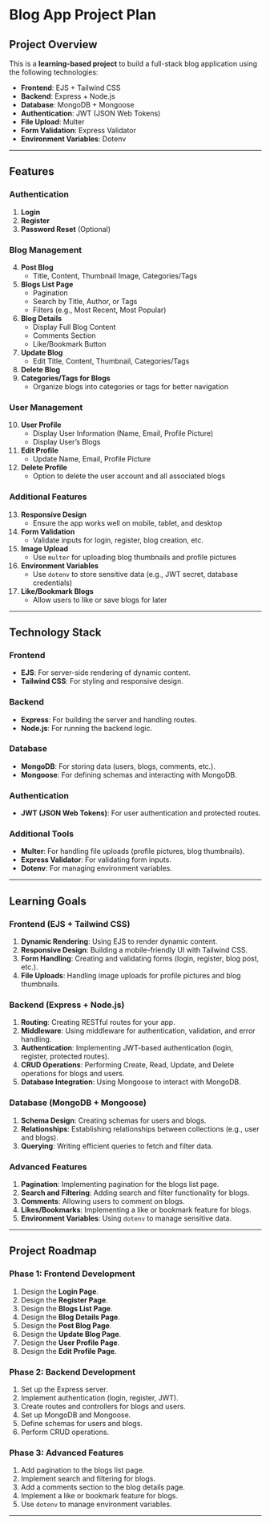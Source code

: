 # Blog App Project Plan

## Project Overview

This is a **learning-based project** to build a full-stack blog application using the following technologies:

- **Frontend**: EJS + Tailwind CSS
- **Backend**: Express + Node.js
- **Database**: MongoDB + Mongoose
- **Authentication**: JWT (JSON Web Tokens)
- **File Upload**: Multer
- **Form Validation**: Express Validator
- **Environment Variables**: Dotenv

---

## Features

### Authentication

1. **Login**
2. **Register**
3. **Password Reset** (Optional)

### Blog Management

4. **Post Blog**
   - Title, Content, Thumbnail Image, Categories/Tags
5. **Blogs List Page**
   - Pagination
   - Search by Title, Author, or Tags
   - Filters (e.g., Most Recent, Most Popular)
6. **Blog Details**
   - Display Full Blog Content
   - Comments Section
   - Like/Bookmark Button
7. **Update Blog**
   - Edit Title, Content, Thumbnail, Categories/Tags
8. **Delete Blog**
9. **Categories/Tags for Blogs**
   - Organize blogs into categories or tags for better navigation

### User Management

10. **User Profile**
    - Display User Information (Name, Email, Profile Picture)
    - Display User’s Blogs
11. **Edit Profile**
    - Update Name, Email, Profile Picture
12. **Delete Profile**
    - Option to delete the user account and all associated blogs

### Additional Features

13. **Responsive Design**
    - Ensure the app works well on mobile, tablet, and desktop
14. **Form Validation**
    - Validate inputs for login, register, blog creation, etc.
15. **Image Upload**
    - Use `multer` for uploading blog thumbnails and profile pictures
16. **Environment Variables**
    - Use `dotenv` to store sensitive data (e.g., JWT secret, database credentials)
17. **Like/Bookmark Blogs**
    - Allow users to like or save blogs for later

---

## Technology Stack

### Frontend

- **EJS**: For server-side rendering of dynamic content.
- **Tailwind CSS**: For styling and responsive design.

### Backend

- **Express**: For building the server and handling routes.
- **Node.js**: For running the backend logic.

### Database

- **MongoDB**: For storing data (users, blogs, comments, etc.).
- **Mongoose**: For defining schemas and interacting with MongoDB.

### Authentication

- **JWT (JSON Web Tokens)**: For user authentication and protected routes.

### Additional Tools

- **Multer**: For handling file uploads (profile pictures, blog thumbnails).
- **Express Validator**: For validating form inputs.
- **Dotenv**: For managing environment variables.

---

## Learning Goals

### Frontend (EJS + Tailwind CSS)

1. **Dynamic Rendering**: Using EJS to render dynamic content.
2. **Responsive Design**: Building a mobile-friendly UI with Tailwind CSS.
3. **Form Handling**: Creating and validating forms (login, register, blog post, etc.).
4. **File Uploads**: Handling image uploads for profile pictures and blog thumbnails.

### Backend (Express + Node.js)

1. **Routing**: Creating RESTful routes for your app.
2. **Middleware**: Using middleware for authentication, validation, and error handling.
3. **Authentication**: Implementing JWT-based authentication (login, register, protected routes).
4. **CRUD Operations**: Performing Create, Read, Update, and Delete operations for blogs and users.
5. **Database Integration**: Using Mongoose to interact with MongoDB.

### Database (MongoDB + Mongoose)

1. **Schema Design**: Creating schemas for users and blogs.
2. **Relationships**: Establishing relationships between collections (e.g., user and blogs).
3. **Querying**: Writing efficient queries to fetch and filter data.

### Advanced Features

1. **Pagination**: Implementing pagination for the blogs list page.
2. **Search and Filtering**: Adding search and filter functionality for blogs.
3. **Comments**: Allowing users to comment on blogs.
4. **Likes/Bookmarks**: Implementing a like or bookmark feature for blogs.
5. **Environment Variables**: Using `dotenv` to manage sensitive data.

---

## Project Roadmap

### Phase 1: Frontend Development

1. Design the **Login Page**.
2. Design the **Register Page**.
3. Design the **Blogs List Page**.
4. Design the **Blog Details Page**.
5. Design the **Post Blog Page**.
6. Design the **Update Blog Page**.
7. Design the **User Profile Page**.
8. Design the **Edit Profile Page**.

### Phase 2: Backend Development

1. Set up the Express server.
2. Implement authentication (login, register, JWT).
3. Create routes and controllers for blogs and users.
4. Set up MongoDB and Mongoose.
5. Define schemas for users and blogs.
6. Perform CRUD operations.

### Phase 3: Advanced Features

1. Add pagination to the blogs list page.
2. Implement search and filtering for blogs.
3. Add a comments section to the blog details page.
4. Implement a like or bookmark feature for blogs.
5. Use `dotenv` to manage environment variables.

---
